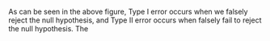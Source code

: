 As can be seen in the above figure, Type I error occurs when we falsely reject the null hypothesis, and Type II error occurs when falsely fail to reject the null hypothesis. The 